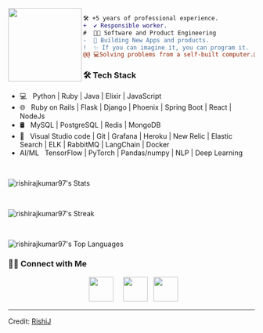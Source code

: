   <!-- Profile Picture -->
<img align="left" height="150" src="https://i.giphy.com/media/v1.Y2lkPTc5MGI3NjExNjV4N2FrZnM1dmxoMTF3ZGdodzY5aXRjODhhc24yaW90Y3hhZ2I4OSZlcD12MV9pbnRlcm5hbF9naWZfYnlfaWQmY3Q9Zw/QDjpIL6oNCVZ4qzGs7/giphy.webp"/>

  <!-- Description -->
```diff
🛠️ +5 years of professional experience.
+  ✔️ Responsible worker.
#  👨‍💻 Software and Product Engineering
-  🚀 Building New Apps and products.
!  ✨ If you can imagine it, you can program it. 
@@ 💻Solving problems from a self-built computer.@@
```
<h3>🛠 Tech Stack</h3>

- 💻 &nbsp; Python | Ruby | Java | Elixir | JavaScript 
- 🌐 &nbsp; Ruby on Rails | Flask | Django | Phoenix | Spring Boot | React | NodeJs
- 🛢 &nbsp; MySQL | PostgreSQL | Redis | MongoDB
- 🔧 &nbsp;  Visual Studio code | Git | Grafana | Heroku | New Relic | Elastic Search | ELK | RabbitMQ | LangChain | Docker
- AI/ML &nbsp; TensorFlow | PyTorch | Pandas/numpy | NLP | Deep Learning



</br>

![rishirajkumar97's Stats](https://github-readme-stats.vercel.app/api?username=rishirajkumar97&theme=dracula&show_icons=true&hide_border=true&count_private=true)

</br>

![rishirajkumar97's Streak](https://github-readme-streak-stats.herokuapp.com/?user=rishirajkumar97&theme=dracula&hide_border=true)

</br>

![rishirajkumar97's Top Languages](https://github-readme-stats.vercel.app/api/top-langs/?username=rishirajkumar97&theme=dracula&show_icons=true&hide_border=true&layout=compact)

<h3> 🤝🏻 Connect with Me </h3>

<p align="center">
&nbsp; <a href="https://twitter.com/lordrishi007" target="_blank" rel="noopener noreferrer"><img src="https://img.icons8.com/plasticine/100/000000/twitter.png" width="50" /></a> 
&nbsp; 
&nbsp; <a href="https://www.linkedin.com/in/rishijawahar/" target="_blank" rel="noopener noreferrer"><img src="https://img.icons8.com/plasticine/100/000000/linkedin.png" width="50" /></a>
&nbsp; <a href="mailto:jrishirajkumar@gmail.com" target="_blank" rel="noopener noreferrer"><img src="https://img.icons8.com/plasticine/100/000000/gmail.png"  width="50" /></a>
</p>


----
Credit: [RishiJ](https://github.com/rishirajkumar97)
